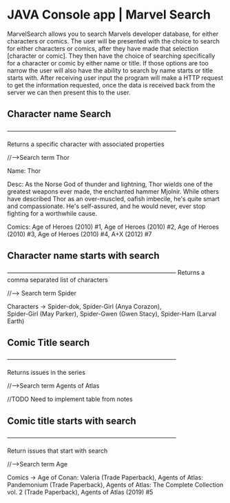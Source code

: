 # JAVA Console app | Marvel Search

MarvelSearch allows you to search Marvels developer database, 
for either characters or comics. The user will be presented with the choice to search 
for either characters or comics, after they have made that selection [character or comic]. 
They then have the choice of searching specifically for a character or comic by either name or title. 
If those options are too narrow the user will also have the ability to search by 
name starts or title starts with. After receiving user input the program will make a HTTP 
request to get the information requested, once the data is received back from the server 
we can then present this to the user.


## Character name Search

————————————————————————————

Returns a specific character with associated properties

//-->Search term Thor

Name: Thor

Desc: As the Norse God of thunder and lightning, Thor wields one of the greatest weapons ever made, 
the enchanted hammer Mjolnir. While others have described Thor as an over-muscled, oafish imbecile,
he's quite smart and compassionate.  He's self-assured, and he would never, ever stop fighting for 
a worthwhile cause.

Comics: Age of Heroes (2010) #1, 
Age of Heroes (2010) #2, 
Age of Heroes (2010) #3, 
Age of Heroes (2010) #4,
A+X (2012) #7


## Character name starts with search

————————————————————————————
Returns a comma separated list of characters

//--> Search term Spider

Characters ->
Spider-dok, 
Spider-Girl (Anya Corazon),  
Spider-Girl (May Parker), 
Spider-Gwen (Gwen Stacy), 
Spider-Ham (Larval Earth)


## Comic Title search

————————————————————————————

Returns issues in the series

//-->Search term Agents of Atlas

//TODO Need to implement table from notes





## Comic title starts with search

————————————————————————————

Return issues that start with search

//-->Search term Age

Comics ->
Age of Conan: Valeria (Trade Paperback), 
Agents of Atlas: Pandemonium (Trade Paperback), 
Agents of Atlas: The Complete Collection vol. 2 (Trade Paperback), 
Agents of Atlas (2019) #5
